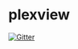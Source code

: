 # plexview

[![Gitter](https://badges.gitter.im/Join%20Chat.svg)](https://gitter.im/TechplexEngineer/plexview?utm_source=badge&utm_medium=badge&utm_campaign=pr-badge&utm_content=badge)